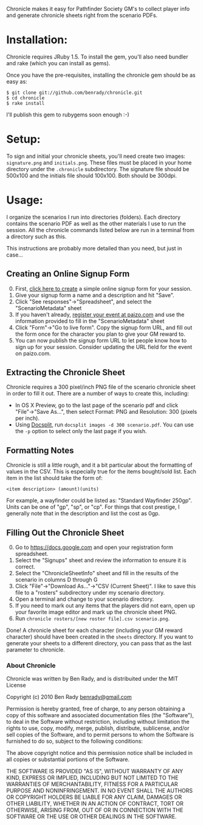 Chronicle makes it easy for Pathfinder Society GM's to collect player info and generate chronicle sheets right from the scenario PDFs.

# Installation:

Chronicle requires JRuby 1.5. To install the gem, you'll also need bundler and rake (which you can install as gems). 

Once you have the pre-requisites, installing the chronicle gem should be as easy as:

    $ git clone git://github.com/benrady/chronicle.git
    $ cd chronicle
    $ rake install

I'll publish this gem to rubygems soon enough :-)

# Setup:

To sign and initial your chronicle sheets, you'll need create two images: `signature.png` and `initials.png`. These files must be placed in your home directory under the `.chronicle` subdirectory. The signature file should be 500x100 and the initials file should 100x100. Both should be 300dpi.

# Usage:

I organize the scenarios I run into directories (folders). Each directory contains the scenario PDF as well as the other materials I use to run the session. All the chronicle commands listed below are run in a terminal from a directory such as this. 

This instructions are probably more detailed than you need, but just in case...

## Creating an Online Signup Form
0. First, [click here to create](https://docs.google.com/previewtemplate?id=0Ann48md_Q6mkdGtocUJ4NVZhQjVSdWRidzUtU3dKOHc&mode=public) a simple online signup form for your session.
0. Give your signup form a name and a description and hit "Save". 
0. Click "See responses"&rarr;"Spreadsheet", and select the "ScenarioMetadata" sheet
0. If you haven't already, [register your event at paizo.com](https://secure.paizo.com/pathfinderSociety/myAccount/eventCoordinator) and use the information provided to fill in the "ScenarioMetadata" sheet
0. Click "Form"&rarr;"Go to live form". Copy the signup form URL, and fill out the form once for the character you plan to give your GM reward to.
0. You can now publish the signup form URL to let people know how to sign up for your session. Consider updating the URL field for the event on paizo.com.

## Extracting the Chronicle Sheet

Chronicle requires a 300 pixel/inch PNG file of the scenario chronicle sheet in order to fill it out. There are a number of ways to create this, including:

* In OS X Preview, go to the last page of the scenario pdf and click "File"&rarr;"Save As...", then select Format: PNG and Resolution: 300 (pixels per inch).
* Using [Docsplit](http://documentcloud.github.com/docsplit/), run `docsplit images -d 300 scenario.pdf`. You can use the `-p` option to select only the last page if you wish.

## Formatting Notes

Chronicle is still a little rough, and it a bit particular about the formatting of values in the CSV. This is especially true for the items bought/sold list. Each item in the list should take the form of:

    <item description> (amount)(units)
    
For example, a wayfinder could be listed as: "Standard Wayfinder 250gp". Units can be one of "gp", "sp", or "cp". For things that cost prestige, I generally note that in the description and list the cost as 0gp. 

## Filling Out the Chronicle Sheet
0. Go to https://docs.google.com and open your registration form spreadsheet.
0. Select the "Signups" sheet and review the information to ensure it is correct.
0. Select the "ChronicleSheetInfo" sheet and fill in the results of the scenario in columns D through G
0. Click "File"&rarr;"Download As..."&rarr;"CSV (Current Sheet)". I like to save this file to a "rosters" subdirectory under my scenario directory.
0. Open a terminal and change to your scenario directory.
0. If you need to mark out any items that the players did not earn, open up your favorite image editor and mark up the chronicle sheet PNG. 
0. Run `chronicle rosters/[new roster file].csv scenario.png`. 

Done! A chronicle sheet for each character (including your GM reward character) should have been created in the `sheets` directory. If you want to generate your sheets to a different directory, you can pass that as the last parameter to chronicle.

### About Chronicle

Chronicle was written by Ben Rady, and is distribuited under the MIT License

Copyright (c) 2010 Ben Rady <benrady@gmail.com>

Permission is hereby granted, free of charge, to any person obtaining a copy
of this software and associated documentation files (the "Software"), to deal
in the Software without restriction, including without limitation the rights
to use, copy, modify, merge, publish, distribute, sublicense, and/or sell
copies of the Software, and to permit persons to whom the Software is
furnished to do so, subject to the following conditions:

The above copyright notice and this permission notice shall be included in
all copies or substantial portions of the Software.

THE SOFTWARE IS PROVIDED "AS IS", WITHOUT WARRANTY OF ANY KIND, EXPRESS OR
IMPLIED, INCLUDING BUT NOT LIMITED TO THE WARRANTIES OF MERCHANTABILITY,
FITNESS FOR A PARTICULAR PURPOSE AND NONINFRINGEMENT. IN NO EVENT SHALL THE
AUTHORS OR COPYRIGHT HOLDERS BE LIABLE FOR ANY CLAIM, DAMAGES OR OTHER
LIABILITY, WHETHER IN AN ACTION OF CONTRACT, TORT OR OTHERWISE, ARISING FROM,
OUT OF OR IN CONNECTION WITH THE SOFTWARE OR THE USE OR OTHER DEALINGS IN
THE SOFTWARE.

